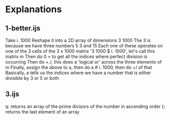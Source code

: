 Explanations
============

1-better.ijs
------------

Take i. 1000
Reshape it into a 2D array of dimensions 3 1000
The 3 is because we have three numbers 5 3 and 15
Each one of these operates on one of the 3 cells of the 3 x 1000 matrix '3 1000 $ i. 1000', let's call this matrix m
Then do 0 = to get all the indices where perfect division is occurring
Then do +./, this does a 'logical or' across the three elements of m
Finally, assign the above to a, then do a # i. 1000, then do +/ of that
Basically, a tells us the indices where we have a number that is either divisible by 3 or 5 or both

3.ijs
-----

q: returns an array of the prime divisors of the number in ascending order
{: returns the last element of an array